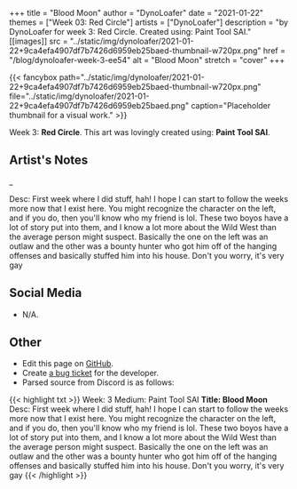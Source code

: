 +++
title =       "Blood Moon"
author =      "DynoLoafer"
date =        "2021-01-22"
themes =      ["Week 03: Red Circle"]
artists =     ["DynoLoafer"]
description = "by DynoLoafer for week 3: Red Circle. Created using: Paint Tool SAI."
[[images]]
              src = "../static/img/dynoloafer/2021-01-22+9ca4efa4907df7b7426d6959eb25baed-thumbnail-w720px.png"
              href = "/blog/dynoloafer-week-3-ee54"
              alt = "Blood Moon"
              stretch = "cover"
+++


{{< fancybox path="../static/img/dynoloafer/2021-01-22+9ca4efa4907df7b7426d6959eb25baed-thumbnail-w720px.png" file="../static/img/dynoloafer/2021-01-22+9ca4efa4907df7b7426d6959eb25baed.png" caption="Placeholder thumbnail for a visual work." >}}


Week 3: **Red Circle**. This art was lovingly created using: **Paint Tool SAI**.

## Artist's Notes

_

Desc: First week where I did stuff, hah! I hope I can start to follow the weeks more now that I exist here. You might recognize the character on the left, and if you do, then you'll know who my friend is lol. These two boyos have a lot of story put into them, and I know a lot more about the Wild West than the average person might suspect. Basically the one on the left was an outlaw and the other was a bounty hunter who got him off of the hanging offenses and basically stuffed him into his house.
Don't you worry, it's very gay

## Social Media

- N/A.

## Other

- Edit this page on [GitHub](https://github.com/teaminkling/web-refresh/edit/main/content/blog/dynoloafer-week-3-ee54.md).
- Create [a bug ticket](https://github.com/teaminkling/web-refresh/issues/new?assignees=&labels=bug&template=problem-report.md&title=) for the developer.
- Parsed source from Discord is as follows:

{{< highlight txt >}}
Week: 3
Medium: Paint Tool SAI
__Title: Blood Moon__
Desc: First week where I did stuff, hah! I hope I can start to follow the weeks more now that I exist here. You might recognize the character on the left, and if you do, then you'll know who my friend is lol. These two boyos have a lot of story put into them, and I know a lot more about the Wild West than the average person might suspect. Basically the one on the left was an outlaw and the other was a bounty hunter who got him off of the hanging offenses and basically stuffed him into his house.
Don't you worry, it's very gay
{{< /highlight >}}